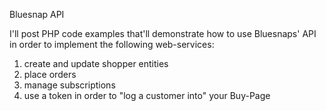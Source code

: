 Bluesnap API

I'll post PHP code examples that'll demonstrate how to use Bluesnaps' API in order to implement the following web-services:
1. create and update shopper entities
2. place orders
3. manage subscriptions
4. use a token in order to "log a customer into" your Buy-Page


